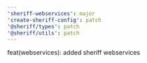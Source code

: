 ```yaml
---
'sheriff-webservices': major
'create-sheriff-config': patch
'@sheriff/types': patch
'@sheriff/utils': patch
---
```


feat(webservices): added sheriff webservices
